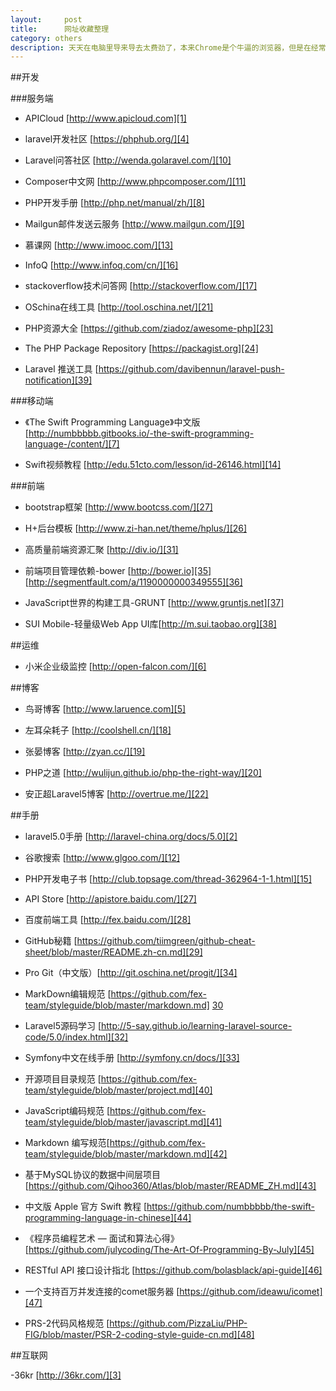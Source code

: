 ```yaml
---
layout:		post
title:		网址收藏整理
category: others
description: 天天在电脑里导来导去太费劲了，本来Chrome是个牛逼的浏览器，但是在经常连不上Google帐号。
---
```


##开发

###服务端

- APICloud [http://www.apicloud.com][1]

- laravel开发社区 [https://phphub.org/][4]

- Laravel问答社区 [http://wenda.golaravel.com/][10]

- Composer中文网 [http://www.phpcomposer.com/][11]

- PHP开发手册 [http://php.net/manual/zh/][8]

- Mailgun邮件发送云服务 [http://www.mailgun.com/][9]

- 慕课网 [http://www.imooc.com/][13]

- InfoQ [http://www.infoq.com/cn/][16]

- stackoverflow技术问答网 [http://stackoverflow.com/][17]

- OSchina在线工具 [http://tool.oschina.net/][21]

- PHP资源大全 [https://github.com/ziadoz/awesome-php][23]

- The PHP Package Repository [https://packagist.org][24]

- Laravel 推送工具 [https://github.com/davibennun/laravel-push-notification][39]

###移动端

- 《The Swift Programming Language》中文版 [http://numbbbbb.gitbooks.io/-the-swift-programming-language-/content/][7]

- Swift视频教程 [http://edu.51cto.com/lesson/id-26146.html][14]

###前端

- bootstrap框架 [http://www.bootcss.com/][27]

- H+后台模板 [http://www.zi-han.net/theme/hplus/][26]

- 高质量前端资源汇聚 [http://div.io/][31]

- 前端项目管理依赖-bower [http://bower.io][35] [http://segmentfault.com/a/1190000000349555][36]

- JavaScript世界的构建工具-GRUNT [http://www.gruntjs.net][37]

- SUI Mobile-轻量级Web App UI库[http://m.sui.taobao.org][38]

##运维

- 小米企业级监控 [http://open-falcon.com/][6]

##博客

- 鸟哥博客 [http://www.laruence.com][5]

- 左耳朵耗子 [http://coolshell.cn/][18]

- 张晏博客 [http://zyan.cc/][19]

- PHP之道 [http://wulijun.github.io/php-the-right-way/][20]

- 安正超Laravel5博客 [http://overtrue.me/][22]

##手册

- laravel5.0手册 [http://laravel-china.org/docs/5.0][2]

- 谷歌搜索 [http://www.glgoo.com/][12]

- PHP开发电子书 [http://club.topsage.com/thread-362964-1-1.html][15]

- API Store [http://apistore.baidu.com/][27]

- 百度前端工具 [http://fex.baidu.com/][28]

- GitHub秘籍 [https://github.com/tiimgreen/github-cheat-sheet/blob/master/README.zh-cn.md][29]

- Pro Git（中文版）[http://git.oschina.net/progit/][34]

- MarkDown编辑规范 [https://github.com/fex-team/styleguide/blob/master/markdown.md] [30]

- Laravel5源码学习 [http://5-say.github.io/learning-laravel-source-code/5.0/index.html][32]

- Symfony中文在线手册 [http://symfony.cn/docs/][33]

- 开源项目目录规范 [https://github.com/fex-team/styleguide/blob/master/project.md][40]

- JavaScript编码规范 [https://github.com/fex-team/styleguide/blob/master/javascript.md][41]

- Markdown 编写规范[https://github.com/fex-team/styleguide/blob/master/markdown.md][42]

- 基于MySQL协议的数据中间层项目 [https://github.com/Qihoo360/Atlas/blob/master/README_ZH.md][43]

- 中文版 Apple 官方 Swift 教程 [https://github.com/numbbbbb/the-swift-programming-language-in-chinese][44]

- 《程序员编程艺术 — 面试和算法心得》 [https://github.com/julycoding/The-Art-Of-Programming-By-July][45]

- RESTful API 接口设计指北 [https://github.com/bolasblack/api-guide][46]

- 一个支持百万并发连接的comet服务器 [https://github.com/ideawu/icomet][47]

- PRS-2代码风格规范 [https://github.com/PizzaLiu/PHP-FIG/blob/master/PSR-2-coding-style-guide-cn.md][48]

##互联网

-36kr [http://36kr.com/][3]


[1]: http://www.apicloud.com "www.apicloud.com"
[2]: http://laravel-china.org/docs/5.0 "laravel5"
[3]: http://36kr.com/ "36kr"
[4]: https://phphub.org/ "laravel开发社区"
[5]: http://www.laruence.com "鸟哥博客"
[6]: http://open-falcon.com/ "小米企业级监控"
[7]: http://numbbbbb.gitbooks.io/-the-swift-programming-language-/content/ "《The Swift Programming Language》中文版"
[8]: http://php.net/manual/zh/ "PHP开发手册"
[9]: http://www.mailgun.com/ "Mailgun邮件发送云服务"
[10]: http://wenda.golaravel.com/ "Laravel问答社区"
[11]: http://www.phpcomposer.com/ "Composer中文网"
[12]: http://www.glgoo.com/ "谷歌搜索"
[13]: http://www.imooc.com/ "在线视频教程"
[14]: http://edu.51cto.com/lesson/id-26146.html "Swift视频教程"
[15]: http://club.topsage.com/thread-362964-1-1.html "PHP开发电子书"
[16]: http://www.infoq.com/cn/ "InfoQ中文网"
[17]: http://stackoverflow.com/ "stackoverflow技术问答网"
[18]: http://coolshell.cn/ "左耳朵耗子"
[19]: http://zyan.cc/ "张晏的博客"
[20]: http://wulijun.github.io/php-the-right-way/ "PHP之道"
[21]: http://tool.oschina.net/ "Oschina在线工具"
[22]: http://overtrue.me/ "安正超Laravel5博客"
[23]: https://github.com/ziadoz/awesome-php "PHP资源大全"
[24]: https://packagist.org "The PHP Package Repository"
[25]: http://www.bootcss.com/ "bootstrap框架"
[26]: http://www.zi-han.net/theme/hplus/ "H+后台模板"
[27]: http://apistore.baidu.com/ "API Store"
[28]: http://fex.baidu.com/ "百度前端工具"
[29]: https://github.com/tiimgreen/github-cheat-sheet/blob/master/README.zh-cn.md "GitHub秘籍"
[30]: https://github.com/fex-team/styleguide/blob/master/markdown.md "MarkDown编辑规范"
[31]: http://div.io/ "高质量前端资源汇聚"
[32]: http://5-say.github.io/learning-laravel-source-code/5.0/index.html "Laravel5源码学习"
[33]: http://symfony.cn/docs/ "Symfony在线中文手册"
[34]: http://git.oschina.net/progit/ "Pro Git （中文版）"
[35]: http://bower.io "前端项目管理依赖-bower"
[36]: http://segmentfault.com/a/1190000000349555 "中文使用方法as"
[37]: http://www.gruntjs.net "JavaScript世界的构建工具-GRUNT"
[38]: http://m.sui.taobao.org "SUI Mobile-轻量级Web App UI库"
[39]: https://github.com/davibennun/laravel-push-notification "Laravel 推送工具"
[40]: https://github.com/fex-team/styleguide/blob/master/project.md "开源项目目录规范"
[41]: https://github.com/fex-team/styleguide/blob/master/javascript.md "JavaScript编码规范"
[42]: https://github.com/fex-team/styleguide/blob/master/markdown.md "Markdown 编写规范"
[43]: https://github.com/Qihoo360/Atlas/blob/master/README_ZH.md "基于MySQL协议的数据中间层项目"
[44]: https://github.com/numbbbbb/the-swift-programming-language-in-chinese] "中文版 Apple 官方 Swift 教程"
[45]: https://github.com/julycoding/The-Art-Of-Programming-By-July "《程序员编程艺术 — 面试和算法心得》"
[46]: https://github.com/bolasblack/api-guide "RESTful API 接口设计指北"
[47]: https://github.com/ideawu/icomet "一个支持百万并发连接的comet服务器"
[48]: https://github.com/PizzaLiu/PHP-FIG/blob/master/PSR-2-coding-style-guide-cn.md "PRS-2代码风格规范"
